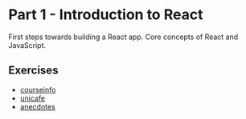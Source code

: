 # Part 1 - Introduction to React

First steps towards building a React app. Core concepts of React and JavaScript.

## Exercises

- [courseinfo](https://github.com/erikpeik/full-stack-open/tree/master/part1/courseinfo)
- [unicafe](https://github.com/erikpeik/full-stack-open/tree/master/part1/unicafe)
- [anecdotes](https://github.com/erikpeik/full-stack-open/tree/master/part1/anecdotes)
